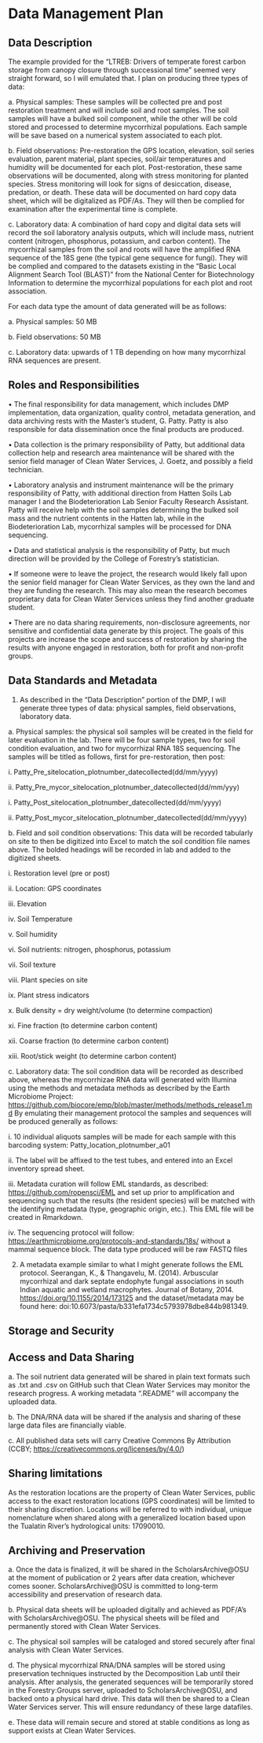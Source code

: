 # Data Management Plan

## Data Description
The example provided for the “LTREB: Drivers of temperate forest carbon storage from canopy closure through successional time” seemed very straight forward, so I will emulated that. I plan on producing three types of data:

a.	Physical samples: These samples will be collected pre and post restoration treatment and will include soil and root samples. The soil samples will have a bulked soil component, while the other will be cold stored and processed to determine mycorrhizal populations. Each sample will be save based on a numerical system associated to each plot.

b.	Field observations: Pre-restoration the GPS location, elevation, soil series evaluation, parent material, plant species, soil/air temperatures and humidity will be documented for each plot. Post-restoration, these same observations will be documented, along with stress monitoring for planted species. Stress monitoring will look for signs of desiccation, disease, predation, or death. These data will be documented on hard copy data sheet, which will be digitalized as PDF/As. They will then be complied for examination after the experimental time is complete. 

c.	Laboratory data: A combination of hard copy and digital data sets will record the soil laboratory analysis outputs, which will include mass, nutrient content (nitrogen, phosphorus, potassium, and carbon content). The mycorrhizal samples from the soil and roots will have the amplified RNA sequence of the 18S gene (the typical gene sequence for fungi). They will be complied and compared to the datasets existing in the “Basic Local Alignment Search Tool (BLAST)” from the National Center for Biotechnology Information to determine the mycorrhizal populations for each plot and root association.

For each data type the amount of data generated will be as follows:

a.	Physical samples: 50 MB

b.	Field observations: 50 MB

c.	Laboratory data: upwards of 1 TB depending on how many mycorrhizal RNA sequences are present. 

## Roles and Responsibilities
•	The final responsibility for data management, which includes DMP implementation, data organization, quality control, metadata generation, and data archiving rests with the Master’s student, G. Patty. Patty is also responsible for data dissemination once the final products are produced.

•	Data collection is the primary responsibility of Patty, but additional data collection help and research area maintenance will be shared with the senior field manager of Clean Water Services, J. Goetz, and possibly a field technician. 

•	Laboratory analysis and instrument maintenance will be the primary responsibility of Patty, with additional direction from Hatten Soils Lab manager I and the Biodeterioration Lab Senior Faculty Research Assistant. Patty will receive help with the soil samples determining the bulked soil mass and the nutrient contents in the Hatten lab, while in the Biodeterioration Lab, mycorrhizal samples will be processed for DNA sequencing.

•	Data and statistical analysis is the responsibility of Patty, but much direction will be provided by the College of Forestry’s statistician. 

•	If someone were to leave the project, the research would likely fall upon the senior field manager for Clean Water Services, as they own the land and they are funding the research. This may also mean the research becomes proprietary data for Clean Water Services unless they find another graduate student. 

•	There are no data sharing requirements, non-disclosure agreements, nor sensitive and confidential data generate by this project. The goals of this projects are increase the scope and success of restoration by sharing the results with anyone engaged in restoration, both for profit and non-profit groups.

## Data Standards and Metadata
1)	As described in the “Data Description” portion of the DMP, I will generate three types of data: physical samples, field observations, laboratory data.

a.	Physical samples: the physical soil samples will be created in the field for later evaluation in the lab. There will be four sample types,  two for soil condition evaluation, and two for mycorrhizal RNA 18S sequencing. The samples will be titled as follows, first for pre-restoration, then post:

i.	Patty_Pre_sitelocation_plotnumber_datecollected(dd/mm/yyyy)

ii.	Patty_Pre_mycor_sitelocation_plotnumber_datecollected(dd/mm/yyy)

i.	Patty_Post_sitelocation_plotnumber_datecollected(dd/mm/yyyy)

ii.	Patty_Post_mycor_sitelocation_plotnumber_datecollected(dd/mm/yyyy)

b.	Field and soil condition observations: This data will be recorded tabularly on site to then be digitized into Excel to match the soil condition file names above. The bolded headings will be recorded in lab and added to the digitized sheets. 

i.	Restoration level (pre or post)

ii.	Location: GPS coordinates

iii.	Elevation

iv.	Soil Temperature

v.	Soil humidity

vi.	Soil nutrients: nitrogen, phosphorus, potassium

vii.	Soil texture

viii.	Plant species on site

ix.	Plant stress indicators 

x.	Bulk density = dry weight/volume (to determine compaction)

xi.	Fine fraction (to determine carbon content)

xii.	Coarse fraction (to determine carbon content)

xiii.	Root/stick weight (to determine carbon content)

c.	Laboratory data: The soil condition data will be recorded as described above, whereas the mycorrhizae RNA data will generated with Illumina using the methods and metadata methods as described by the Earth Microbiome Project: https://github.com/biocore/emp/blob/master/methods/methods_release1.md
By emulating their management protocol the samples and sequences will be produced generally as follows:

i.	10 individual aliquots samples will be made for each sample with this barcoding system:  Patty_location_plotnumber_a01

ii.	The label will be affixed to the test tubes, and entered into an Excel inventory spread sheet. 

iii.	Metadata curation will follow EML standards, as described: https://github.com/ropensci/EML and set up prior to amplification and sequencing such that the results (the resident species) will be matched with the identifying metadata (type, geographic origin, etc.). This EML file will be created in Rmarkdown.

iv.	The sequencing protocol will follow: https://earthmicrobiome.org/protocols-and-standards/18s/ without a mammal sequence block. The data type produced will be raw FASTQ files

2)	A metadata example similar to what I might generate follows the EML protocol. Seerangan, K., & Thangavelu, M. (2014). Arbuscular mycorrhizal and dark septate endophyte fungal associations in south Indian aquatic and wetland macrophytes. Journal of Botany, 2014. https://doi.org/10.1155/2014/173125 and the dataset/metadata may be found here: doi:10.6073/pasta/b331efa1734c5793978dbe844b981349. 

## Storage and Security

## Access and Data Sharing

a.	The soil nutrient data generated will be shared in plain text formats such as .txt and .csv on GitHub such that Clean Water Services may monitor the research progress. A working metadata “.README” will accompany the uploaded data.

b.	The DNA/RNA data will be shared if the analysis and sharing of these large data files are financially viable. 

c.	All published data sets will carry Creative Commons By Attribution (CCBY; https://creativecommons.org/licenses/by/4.0/)

## Sharing limitations

As the restoration locations are the property of Clean Water Services, public access to the exact restoration locations (GPS coordinates) will be limited to their sharing discretion. Locations will be referred to with individual, unique nomenclature when shared along with a generalized location based upon the Tualatin River’s hydrological units: 17090010.

## Archiving and Preservation

a.	Once the data is finalized, it will be shared in the ScholarsArchive@OSU  at the moment of publication or 2 years after data creation, whichever comes sooner. ScholarsArchive@OSU is committed to long-term accessibility and preservation of research data. 

b.	Physical data sheets will be uploaded digitally and achieved as PDF/A’s with ScholarsArchive@OSU. The physical sheets will be filed and permanently stored with Clean Water Services. 

c.	The physical soil samples will be cataloged and stored securely after final analysis with Clean Water Services.

d.	The physical mycorrhizal RNA/DNA samples will be stored using preservation techniques instructed by the Decomposition Lab until their analysis. After analysis, the generated sequences will be temporarily stored in the Forestry:Groups server, uploaded to ScholarsArchive@OSU, and backed onto a physical hard drive. This data will then be shared to a Clean Water Services server. This will ensure redundancy of these large datafiles.

e.	These data will remain secure and stored at stable conditions as long as support exists at Clean Water Services. 
